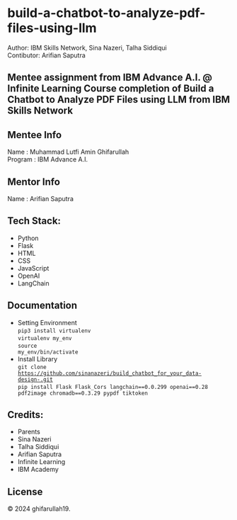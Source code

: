 # build-a-chatbot-to-analyze-pdf-files-using-llm
Author: IBM Skills Network, Sina Nazeri, Talha Siddiqui
<br>
Contibutor: Arifian Saputra

Mentee assignment from IBM Advance A.I. @ Infinite Learning 
Course completion of Build a Chatbot to Analyze PDF Files using LLM from IBM Skills Network
---

## Mentee Info
Name    : Muhammad Lutfi Amin Ghifarullah
<br>
Program : IBM Advance A.I.

## Mentor Info
Name     : Arifian Saputra

## Tech Stack:
- Python
- Flask
- HTML
- CSS
- JavaScript
- OpenAI
- LangChain

## Documentation
- Setting Environment <br>
  <code>pip3 install virtualenv</code> <br>
  <code>virtualenv my_env</code> <br>
  <code>source my_env/bin/activate</code>
- Install Library <br>
  <code>git clone https://github.com/sinanazeri/build_chatbot_for_your_data-design-.git</code> <br>
  <code>pip install Flask Flask_Cors langchain==0.0.299 openai==0.28 pdf2image chromadb==0.3.29 pypdf tiktoken</code> <br>

## Credits:
- Parents
- Sina Nazeri
- Talha Siddiqui
- Arifian Saputra
- Infinite Learning
- IBM Academy

## License
&copy; 2024 ghifarullah19.